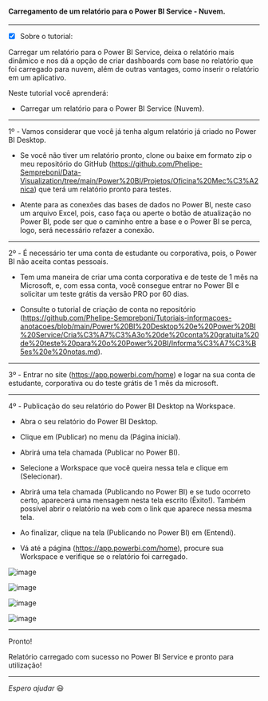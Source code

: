 #### Carregamento de um relatório para o Power BI Service - Nuvem.

---

- [x] Sobre o tutorial:
 
Carregar um relatório para o Power BI Service, deixa o relatório mais dinâmico e nos dá a opção de criar dashboards com base no relatório que foi carregado para nuvem, além de outras vantages, como inserir o relatório em um aplicativo.
 
Neste tutorial você aprenderá:

* Carregar um relatório para o Power BI Service (Nuvem).

---
 
1º - Vamos considerar que você já tenha algum relatório já criado no Power BI Desktop.

* Se você não tiver um relatório pronto, clone ou baixe em formato zip o meu repositório do GitHub (https://github.com/Phelipe-Sempreboni/Data-Visualization/tree/main/Power%20BI/Projetos/Oficina%20Mec%C3%A2nica) que terá um relatório pronto para testes.

* Atente para as conexões das bases de dados no Power BI, neste caso um arquivo Excel, pois, caso faça ou aperte o botão de atualização no Power BI, pode ser que o caminho entre a base e o Power BI se perca, logo, será necessário refazer a conexão.
 
---
 
2º - É necessário ter uma conta de estudante ou corporativa, pois, o Power BI não aceita contas pessoais.
 
* Tem uma maneira de criar uma conta corporativa e de teste de 1 mês na Microsoft, e, com essa conta, você consegue entrar no Power BI e solicitar um teste grátis da versão PRO por 60 dias.

* Consulte o tutorial de criação de conta no repositório (https://github.com/Phelipe-Sempreboni/Tutoriais-informacoes-anotacoes/blob/main/Power%20BI%20Desktop%20e%20Power%20BI%20Service/Cria%C3%A7%C3%A3o%20de%20conta%20gratuita%20de%20teste%20para%20o%20Power%20BI/Informa%C3%A7%C3%B5es%20e%20notas.md).

---

3º - Entrar no site (https://app.powerbi.com/home) e logar na sua conta de estudante, corporativa ou do teste grátis de 1 mês da microsoft.

---

4º - Publicação do seu relatório do Power BI Desktop na Workspace.

* Abra o seu relatório do Power BI Desktop.

* Clique em (Publicar) no menu da (Página inicial).

* Abrirá uma tela chamada (Publicar no Power BI).

* Selecione a Workspace que você queira nessa tela e clique em (Selecionar).

* Abrirá uma tela chamada (Publicando no Power BI) e se tudo ocorreto certo, aparecerá uma mensagem nesta tela escrito (Êxito!). Também possível abrir o relatório na web com o link que aparece nessa mesma tela.

* Ao finalizar, clique na tela (Publicando no Power BI) em (Entendi).

* Vá até a página (https://app.powerbi.com/home), procure sua Workspace e verifique se o relatório foi carregado.

![image](https://user-images.githubusercontent.com/57469401/132139402-ebf7faab-fa52-43a3-b5f8-c9fcb00136d4.png)

![image](https://user-images.githubusercontent.com/57469401/132139613-e81b87fd-e88b-42d3-b7d2-80d5ad7441e0.png)

![image](https://user-images.githubusercontent.com/57469401/132139703-e2a8f427-7f7f-41cb-ae86-8f281ce30faa.png)

![image](https://user-images.githubusercontent.com/57469401/132139823-10ecfcff-2755-44e7-8c6e-cd0c9f72c156.png)

---

Pronto! 

Relatório carregado com sucesso no Power BI Service e pronto para utilização!

---

_Espero ajudar_ :smiley:
